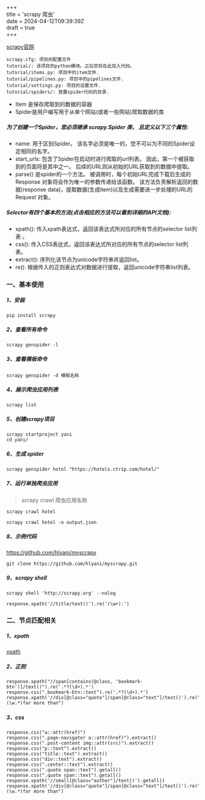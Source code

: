 +++  
title = 'scrapy 爬虫'  
date = 2024-04-12T09:39:39Z  
draft = true  
+++

[scrapy官网](https://scrapy-chs.readthedocs.io/zh_CN/latest/intro/overview.html)

```
scrapy.cfg: 项目的配置文件
tutorial/: 该项目的python模块。之后您将在此加入代码。
tutorial/items.py: 项目中的item文件.
tutorial/pipelines.py: 项目中的pipelines文件.
tutorial/settings.py: 项目的设置文件.
tutorial/spiders/: 放置spider代码的目录.
```

- Item 是保存爬取到的数据的容器
- Spider是用户编写用于从单个网站(或者一些网站)爬取数据的类

##### 为了创建一个Spider，您必须继承 scrapy.Spider 类， 且定义以下三个属性:

- name: 用于区别Spider。 该名字必须是唯一的，您不可以为不同的Spider设定相同的名字。
- start_urls: 包含了Spider在启动时进行爬取的url列表。 因此，第一个被获取到的页面将是其中之一。 后续的URL则从初始的URL获取到的数据中提取。
- parse() 是spider的一个方法。 被调用时，每个初始URL完成下载后生成的 Response 对象将会作为唯一的参数传递给该函数。 该方法负责解析返回的数据(response data)，提取数据(生成item)以及生成需要进一步处理的URL的 Request 对象。

##### Selector有四个基本的方法(点击相应的方法可以看到详细的API文档):

- xpath(): 传入xpath表达式，返回该表达式所对应的所有节点的selector list列表 。
- css(): 传入CSS表达式，返回该表达式所对应的所有节点的selector list列表。
- extract(): 序列化该节点为unicode字符串并返回list。
- re(): 根据传入的正则表达式对数据进行提取，返回unicode字符串list列表。

### 一、基本使用

##### 1、安装

```
pip install scrapy
```

##### 2、查看所有命令

```
scrapy genspider -l
```

##### 3、查看模板命令

```
scrapy genspider -d 模板名称
```

##### 4、展示爬虫应用列表

```
scrapy list
```

##### 5、创建scrapy项目

```
scrapy startproject yani
cd yani/
```

##### 6、生成 spider

```
scrapy genspider hotel "https://hotels.ctrip.com/hotel/"
```

##### 7、运行单独爬虫应用

> scrapy crawl 爬虫应用名称

```
scrapy crawl hotel
```

```
scrapy crawl hotel -o output.json
```

##### 8、示例代码

[ https://github.com/hlyani/myscrapy ](https://github.com/hlyani/myscrapy)

```
git clone https://github.com/hlyani/myscrapy.git
```

##### 9、scrapy shell

```
scrapy shell 'http://scrapy.org' --nolog

response.xpath('//title/text()').re('(\w+):')
```

### 二、节点匹配相关

##### 1、xpath

[xpath](https://hlyani.github.io/notes/python/xpath.html)

##### 2、正则

```
response.xpath("//span[contains(@class, 'bookmark-btn')]/text()").re('.*?(\d+).*')
response.css(".bookmark-btn::text").re('.*?(\d+).*')
response.xpath('//div[@class="quote"]/span[@class="text"]/text()').re("Harry, (\w.*)far more than")
```

##### 3、css

```
response.css("a::attr(href)")
response.css(".page-navigator a::attr(href)").extract()
response.css(".post-content img::attr(src)").extract()
response.css("p::text").extract()
response.css("title::text").extract()
response.css("div::text").extract()
response.css(".center::text").extract()
response.css(".quote span::text").getall()
response.css(".quote span::text").getall()
response.xpath('//small[@class="author"]/text()').getall()
response.xpath('//div[@class="quote"]/span[@class="text"]/text()').re("Harry, (\w.*)far more than")
```

